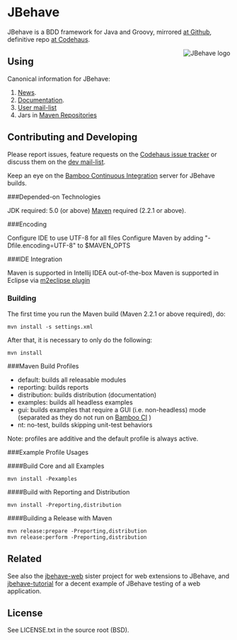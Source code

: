 # JBehave

JBehave is a BDD framework for Java and Groovy, mirrored [at Github](https://github.com/jbehave/jbehave-core), definitive repo [at Codehaus](http://xircles.codehaus.org/projects/jbehave).

<img src="http://jbehave.org/reference/preview/images/jbehave-logo.png" alt="JBehave logo" align="right" />

## Using

Canonical information for JBehave:

1. [News](http://jbehave.org).
2. [Documentation](http://jbehave.org/documentation/).
3. [User mail-list](http://xircles.codehaus.org/lists/user@jbehave.codehaus.org)
4. Jars in [Maven Repositories](http://mvnrepository.com/search.html?query=jbehave)

## Contributing and Developing

Please report issues, feature requests on the [Codehaus issue
tracker](http://jira.codehaus.org/browse/JBEHAVE) or discuss them on the
[dev mail-list](http://xircles.codehaus.org/lists/dev@jbehave.codehaus.org). 

Keep an eye on the  [Bamboo Continuous Integration](http://builds.codehaus.org/browse/JBEHAVE) server for JBehave builds.

###Depended-on Technologies

JDK required: 5.0 (or above)
[Maven](http://maven.apache.org) required (2.2.1 or above).

###Encoding

Configure IDE to use UTF-8 for all files
Configure Maven by adding "-Dfile.encoding=UTF-8" to $MAVEN_OPTS 
 
###IDE Integration

Maven is supported in Intellij IDEA out-of-the-box 
Maven is supported in Eclipse via [m2eclipse plugin](http://m2eclipse.sonatype.org/)

### Building

The first time you run the Maven build (Maven 2.2.1 or above required), do:

    mvn install -s settings.xml

After that, it is necessary to only do the following:

    mvn install

###Maven Build Profiles

- default: builds all releasable modules
- reporting: builds reports
- distribution: builds distribution (documentation)
- examples: builds all headless examples
- gui: builds examples that require a GUI (i.e. non-headless) mode (separated as they do not run on [Bamboo CI](http://builds.codehaus.org/browse/JBEHAVE) )
- nt: no-test, builds skipping unit-test behaviors 

Note:  profiles are additive and the default profile is always active.

###Example Profile Usages

####Build Core and all Examples

    mvn install -Pexamples

####Build with Reporting and Distribution

    mvn install -Preporting,distribution 

####Building a Release with Maven

    mvn release:prepare -Preporting,distribution 
    mvn release:perform -Preporting,distribution

## Related

See also the [jbehave-web](jbehave-web) sister project for web extensions to JBehave, and [jbehave-tutorial](jbehave-tutorial) for a decent example of JBehave testing of a web application.

## License

See LICENSE.txt in the source root (BSD).  